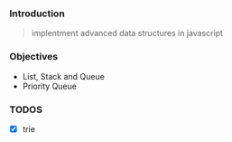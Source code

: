 ### Introduction
> implentment advanced data structures in javascript

### Objectives
- List, Stack and Queue
- Priority Queue

### TODOS
- [x] trie
